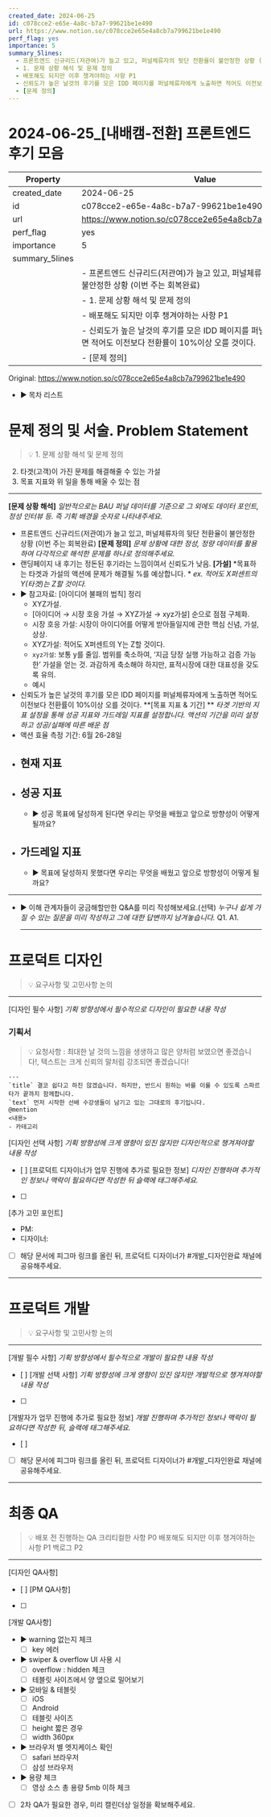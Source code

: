 ```yaml
---
created_date: 2024-06-25
id: c078cce2-e65e-4a8c-b7a7-99621be1e490
url: https://www.notion.so/c078cce2e65e4a8cb7a799621be1e490
perf_flag: yes
importance: 5
summary_5lines:
  - 프론트엔드 신규리드(저관여)가 늘고 있고, 퍼널체류자의 뒷단 전환율이 불안정한 상황 (이번 주는 회복완료)
  - 1. 문제 상황 해석 및 문제 정의
  - 배포해도 되지만 이후 챙겨야하는 사항 P1
  - 신뢰도가 높은 날것의 후기를 모은 IDD 페이지를 퍼널체류자에게 노출하면 적어도 이전보다 전환률이 10%이상 오를 것이다.
  - [문제 정의]
---
```


# 2024-06-25_[내배캠-전환] 프론트엔드 후기 모음

| Property | Value |
| --- | --- |
| created_date | 2024-06-25 |
| id | c078cce2-e65e-4a8c-b7a7-99621be1e490 |
| url | https://www.notion.so/c078cce2e65e4a8cb7a799621be1e490 |
| perf_flag | yes |
| importance | 5 |
| summary_5lines | |
|  | - 프론트엔드 신규리드(저관여)가 늘고 있고, 퍼널체류자의 뒷단 전환율이 불안정한 상황 (이번 주는 회복완료) |
|  | - 1. 문제 상황 해석 및 문제 정의 |
|  | - 배포해도 되지만 이후 챙겨야하는 사항 P1 |
|  | - 신뢰도가 높은 날것의 후기를 모은 IDD 페이지를 퍼널체류자에게 노출하면 적어도 이전보다 전환률이 10%이상 오를 것이다. |
|  | - [문제 정의] |

Original: https://www.notion.so/c078cce2e65e4a8cb7a799621be1e490

- ▶ 목차 리스트

#  문제 정의 및 서술. Problem Statement
> 💡 1. 문제 상황 해석 및 문제 정의
2. 타겟(고객)이 가진 문제를 해결해줄 수 있는 가설
3. 목표 지표와 위 일을 통해 배울 수 있는 점

  ---
  **[문제 상황 해석]**
  *일반적으로는 BAU 퍼널 데이터를 기준으로
그 외에도 데이터 포인트, 정성 인터뷰 등. 즉 기획 배경을 숫자로 나타내주세요.*
  - 프론트엔드 신규리드(저관여)가 늘고 있고, 퍼널체류자의 뒷단 전환율이 불안정한 상황 (이번 주는 회복완료)
  **[문제 정의]**
  *문제 상황에 대한 정성, 정량 데이터를 활용하여 다각적으로 해석한 문제를 하나로 정의해주세요.*
  - 랜딩페이지 내 후기는 정돈된 후기라는 느낌이여서 신뢰도가 낮음. 
  **[가설]**
  *목표하는 타겟과 가설의 액션에 문제가 해결될 %를 예상합니다. *
  *ex. 적어도 X퍼센트의 Y(타겟)는 Z할 것이다.*
  - ▶ 참고자료: [아이디어 불패의 법칙] 정리
    - XYZ가설.
    - [아이디어 → 시장 호응 가설 → XYZ가설 → xyz가설] 순으로 점점 구체화.
    - 시장 호응 가설: 시장이 아이디어를 어떻게 받아들일지에 관한 핵심 신념, 가설, 상상. 
    - XYZ가설: 적어도 X퍼센트의 Y는 Z할 것이다. 
    - `xyz가설`: 보통 y를 줄임. 범위를 축소하여, ‘지금 당장 실행 가능하고 검증 가능한’ 가설을 얻는 것. 과감하게 축소해야 하지만, 표적시장에 대한 대표성을 갖도록 유의.
    - 예시
  - 신뢰도가 높은 날것의 후기를 모은 IDD 페이지를 퍼널체류자에게 노출하면 적어도 이전보다 전환률이 10%이상 오를 것이다.
  **[목표 지표 & 기간] **
  *타겟 기반의 지표 설정을 통해 성공 지표와 가드레일 지표를 설정합니다. 
액션의 기간을 미리 설정하고 성공/실패에 따른 배운 점*
  - 액션 효율 측정 기간: 6월 26-28일
  - 현재 지표
    - 
  - 성공 지표
    - 
    - ▶ 성공 목표에 달성하게 된다면 우리는 무엇을 배웠고 앞으로 방향성이 어떻게 될까요?
  - 가드레일 지표
    - 
    - ▶ 목표에 달성하지 못했다면 우리는 무엇을 배웠고 앞으로 방향성이 어떻게 될까요?

  ---
  - ▶ 이해 관계자들이 궁금해할만한 Q&A를 미리 작성해보세요.(선택)
    *누구나 쉽게 가질 수 있는 질문을 미리 작성하고 그에 대한 답변까지 남겨놓습니다.*
    Q1.
    A1.

    ---

#  프로덕트 디자인
> 💡 요구사항 및 고민사항 논의

  ---
  [디자인 필수 사항]
  *기획 방향성에서 필수적으로 디자인이 필요한 내용 작성*

### 기획서
  > 💡 요청사항 : 최대한 날 것의 느낌을 생생하고 많은 양처럼 보였으면 좋겠습니다!, 텍스트는 크게 신뢰의 말처럼 강조되면 좋겠습니다!

    ---
    `title` 결코 쉽다고 하진 않겠습니다. 하지만, 반드시 원하는 바를 이룰 수 있도록 스파르타가 끝까지 함께합니다.
    `text` 먼저 시작한 선배 수강생들이 남기고 있는 그대로의 후기입니다.
    @mention
    <내용>
    - 카테고리
  [디자인 선택 사항]
  *기획 방향성에 크게 영향이 있진 않지만 디자인적으로 챙겨져야할 내용 작성*
  - [ ] 
  [프로덕트 디자이너가 업무 진행에 추가로 필요한 정보]
  *디자인 진행하며 추가적인 정보나 맥락이 필요하다면 작성한 뒤 슬랙에 태그해주세요.*
  - [ ] 
  [추가 고민 포인트]
  - PM:
  - 디자이너: 
  - [ ] 해당 문서에 피그마 링크를 올린 뒤, 프로덕트 디자이너가 #개발_디자인완료 채널에 공유해주세요.

---

#  프로덕트 개발
> 💡 요구사항 및 고민사항 논의

  ---
  [개발 필수 사항]
  *기획 방향성에서 필수적으로 개발이 필요한 내용 작성*
  - [ ] 
  [개발 선택 사항]
  *기획 방향성에 크게 영향이 있진 않지만 개발적으로 챙겨져야할 내용 작성*
  - [ ] 
  [개발자가 업무 진행에 추가로 필요한 정보]
  *개발 진행하며 추가적인 정보나 맥락이 필요하다면 작성한 뒤, 슬랙에 태그해주세요.*
  - [ ] 
  - [ ] 해당 문서에 피그마 링크를 올린 뒤, 프로덕트 디자이너가 #개발_디자인완료 채널에 공유해주세요.

---

#  최종 QA
> 💡 배포 전 진행하는 QA
크리티컬한 사항 P0
배포해도 되지만 이후 챙겨야하는 사항 P1
백로그 P2

  ---
  [디자인 QA사항]
  - [ ] 
  [PM QA사항]
  - [ ] 
  [개발 QA사항]
  - ▶ warning 없는지 체크
    - [ ] key 에러
  - ▶ swiper & overflow UI 사용 시 
    - [ ] overflow : hidden 체크 
    - [ ] 테블릿 사이즈에서 양 옆으로 밀어보기 
  - ▶ 모바일 & 테블릿
    - [ ] iOS
    - [ ] Android
    - [ ] 테블릿 사이즈
    - [ ] height 짧은 경우 
    - [ ] width 360px 
  - ▶ 브라우저 별 엣지케이스 확인
    - [ ] safari 브라우저
    - [ ] 삼성 브라우저
  - ▶ 용량 체크
    - [ ] 영상 소스 총 용량 5mb 이하 체크 
  - [ ] 2차 QA가 필요한 경우, 미리 캘린더상 일정을 확보해주세요.
